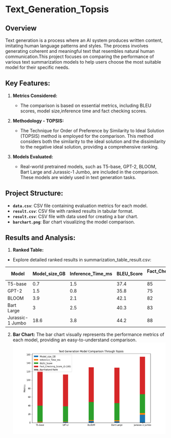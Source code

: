 # Text_Generation_Topsis


## Overview
Text generation is a process where an AI system produces written content, imitating human language patterns and styles. The process involves generating coherent and meaningful text that resembles natural human communication.This project focuses on comparing the performance of various text summarization models to help users choose the most suitable model for their specific needs.

## Key Features:

1. **Metrics Considered:**
   - The comparison is based on essential metrics, including BLEU scores, model size,inference time and fact checking scores.
     
2. **Methodology - TOPSIS:**
   - The Technique for Order of Preference by Similarity to Ideal Solution (TOPSIS) method is employed for the comparison. This method considers both the similarity to the ideal solution and the dissimilarity to the negative ideal solution, providing a comprehensive ranking.

3. **Models Evaluated:**
   - Real-world pretrained models, such as T5-base, GPT-2, BLOOM, Bart Large and Jurassic-1 Jumbo, are included in the comparison. These models are widely used in text generation tasks.
  
## Project Structure:

- **`data.csv`**: CSV file containing evaluation metrics for each model.
- **`result.csv`**: CSV file with ranked results in tabular format.
- **`result.csv`**: CSV file with data used for creating a bar chart.
- **`barchart.png`**: Bar chart visualizing the model comparison.

## Results and Analysis:
1. **Ranked Table:**
- Explore detailed ranked results in summarization_table_result.csv:
  
|       Model      | Model_size_GB | Inference_Time_ms | BLEU_Score | Fact_Checking_Score_(0-100) |
|------------------|---------------|-------------------|------------|-----------------------------|
| T5-base          | 0.7           | 1.5               | 37.4       | 85                          |
| GPT-2            | 1.5           | 0.8               | 35.8       | 75                          |
| BLOOM            | 3.9           | 2.1               | 42.1       | 82                          |
| Bart Large       | 3             | 2.5               | 40.3       | 83                          |
| Jurassic-1 Jumbo | 18.6          | 3.8               | 44.2       | 88                          |

2. **Bar Chart:**
The bar chart visually represents the performance metrics of each model, providing an easy-to-understand comparison.
![Alt Text](BarChart.png)



